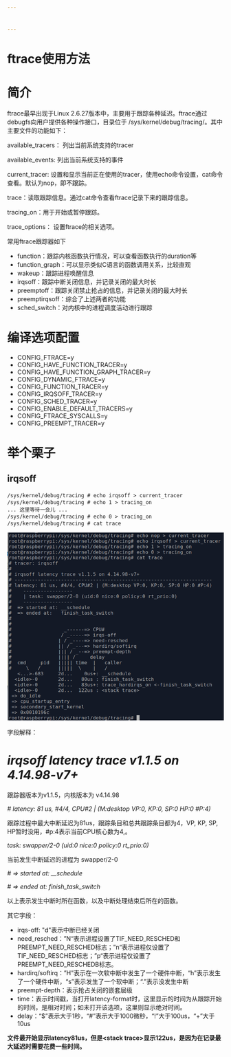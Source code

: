 ```yaml
---


---
```


# ftrace使用方法

# 简介

ftrace最早出现于Linux 2.6.27版本中，主要用于跟踪各种延迟。ftrace通过debugfs向用户提供各种操作接口，目录位于 /sys/kernel/debug/tracing/。其中主要文件的功能如下：

available_tracers： 列出当前系统支持的tracer

available_events: 列出当前系统支持的事件

current_tracer: 设置和显示当前正在使用的tracer，使用echo命令设置，cat命令查看。默认为nop，即不跟踪。

trace：读取跟踪信息。通过cat命令查看ftrace记录下来的跟踪信息。

tracing_on：用于开始或暂停跟踪。

trace_options： 设置ftrace的相关选项。

常用ftrace跟踪器如下

* function：跟踪内核函数执行情况，可以查看函数执行的duration等
* function_graph：可以显示类似C语言的函数调用关系，比较直观
* wakeup：跟踪进程唤醒信息
* irqsoff：跟踪中断关闭信息，并记录关闭的最大时长
* preemptoff：跟踪关闭禁止抢占的信息，并记录关闭的最大时长
* preemptirqsoff：综合了上述两者的功能
* sched_switch：对内核中的进程调度活动进行跟踪

# 编译选项配置

* CONFIG_FTRACE=y
* CONFIG_HAVE_FUNCTION_TRACER=y
* CONFIG_HAVE_FUNCTION_GRAPH_TRACER=y
* CONFIG_DYNAMIC_FTRACE=y
* CONFIG_FUNCTION_TRACER=y
* CONFIG_IRQSOFF_TRACER=y
* CONFIG_SCHED_TRACER=y
* CONFIG_ENABLE_DEFAULT_TRACERS=y
* CONFIG_FTRACE_SYSCALLS=y
* CONFIG_PREEMPT_TRACER=y

# 举个栗子

## irqsoff

~~~shell
/sys/kernel/debug/tracing # echo irqsoff > current_tracer                                 
/sys/kernel/debug/tracing # echo 1 > tracing_on                                                               ... 这里等待一会儿 ...
/sys/kernel/debug/tracing # echo 0 > tracing_on                                           
/sys/kernel/debug/tracing # cat trace  
~~~



![ftrace-irqsoff-2](ftrace-irqsoff-2.png)

字段解释：

# *irqsoff latency trace v1.1.5 on 4.14.98-v7+*

跟踪器版本为v1.1.5，内核版本为 v4.14.98

*# latency: 81 us, #4/4, CPU#2 | (M:desktop VP:0, KP:0, SP:0 HP:0 #P:4)*

跟踪过程中最大中断延迟为81us，跟踪条目和总共跟踪条目都为4，VP, KP, SP, HP暂时没用，#p:4表示当前CPU核心数为4,。

*task: swapper/2-0 (uid:0 nice:0 policy:0 rt_prio:0)*

当前发生中断延迟的进程为 swapper/2-0

*#  => started at: __schedule*

*#  => ended at:   finish_task_switch*

以上表示发生中断时所在函数，以及中断处理结束后所在的函数。

其它字段：

* irqs-off: "d"表示中断已经关闭
* need_resched：”N“表示进程设置了TIF_NEED_RESCHED和PREEMPT_NEED_RESCHED标志；”n“表示进程仅设置了TIF_NEED_RESCHED标志；”p“表示进程仅设置了PREEMPT_NEED_RESCHEDB标志。
* hardirq/softirq：”H”表示在一次软中断中发生了一个硬件中断，“h”表示发生了一个硬件中断，“s”表示发生了一个软中断；“.”表示没发生中断
* preempt-depth：表示抢占关闭的嵌套层级
* time：表示时间戳，当打开latency-format时，这里显示的时间为从跟踪开始的时间，是相对时间；如未打开该选项，这里则显示绝对时间。
* delay：“$”表示大于1秒，“#”表示大于1000微秒，“!”大于100us，“+”大于10us

**文件最开始显示latency81us，但是\<stack trace>显示122us，是因为在记录最大延迟时需要花费一些时间。**